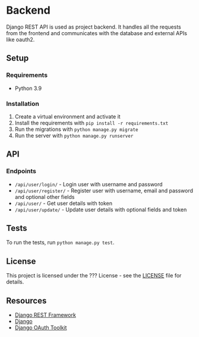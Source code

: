 # Backend

Django REST API is used as project backend.
It handles all the requests from the frontend and communicates with the database and external APIs like oauth2.

## Setup

### Requirements

- Python 3.9

### Installation

1. Create a virtual environment and activate it
2. Install the requirements with `pip install -r requirements.txt`
3. Run the migrations with `python manage.py migrate`
4. Run the server with `python manage.py runserver`

## API

### Endpoints

- `/api/user/login/` - Login user with username and password
- `/api/user/register/` - Register user with username, email and password and optional other fields
- `/api/user/` - Get user details with token
- `/api/user/update/` - Update user details with optional fields and token

## Tests

To run the tests, run `python manage.py test`.


## License

This project is licensed under the ??? License - see the [LICENSE](/LICENSE) file for details.

## Resources

- [Django REST Framework](https://www.django-rest-framework.org/)
- [Django](https://www.djangoproject.com/)
- [Django OAuth Toolkit](https://django-oauth-toolkit.readthedocs.io/en/latest/)
